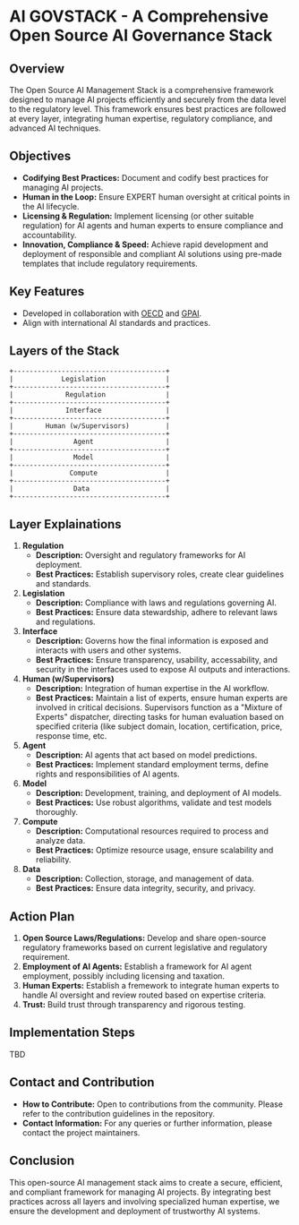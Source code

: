 # AI GOVSTACK - A Comprehensive Open Source AI Governance Stack

## Overview

The Open Source AI Management Stack is a comprehensive framework designed to manage AI projects efficiently and securely from the data level to the regulatory level. This framework ensures best practices are followed at every layer, integrating human expertise, regulatory compliance, and advanced AI techniques.

## Objectives

- **Codifying Best Practices:** Document and codify best practices for managing AI projects.
- **Human in the Loop:** Ensure EXPERT human oversight at critical points in the AI lifecycle.
- **Licensing & Regulation:** Implement licensing (or other suitable regulation) for AI agents and human experts to ensure compliance and accountability.
- **Innovation, Compliance & Speed:** Achieve rapid development and deployment of responsible and compliant AI solutions using pre-made templates that include regulatory requirements.

## Key Features
- Developed in collaboration with [OECD](https://oecd.ai/) and [GPAI](https://gpai.ai).
- Align with international AI standards and practices.

## Layers of the Stack

```
+--------------------------------------+
|            Legislation               |
+--------------------------------------+
|             Regulation               |
+--------------------------------------+
|             Interface                |
+--------------------------------------+
|        Human (w/Supervisors)         |
+--------------------------------------+
|               Agent                  |
+--------------------------------------+
|               Model                  |
+--------------------------------------+
|              Compute                 |
+--------------------------------------+
|               Data                   |
+--------------------------------------+
```

## Layer Explainations

1. **Regulation**
   - **Description:** Oversight and regulatory frameworks for AI deployment.
   - **Best Practices:** Establish supervisory roles, create clear guidelines and standards.
1. **Legislation**
   - **Description:** Compliance with laws and regulations governing AI.
   - **Best Practices:** Ensure data stewardship, adhere to relevant laws and regulations.
1. **Interface**
   - **Description:** Governs how the final information is exposed and interacts with users and other systems.
   - **Best Practices:** Ensure transparency, usability, accessability, and security in the interfaces used to expose AI outputs and interactions.
1. **Human (w/Supervisors)**
   - **Description:** Integration of human expertise in the AI workflow.
   - **Best Practices:** Maintain a list of experts, ensure human experts are involved in critical decisions.  Supervisors function as a "Mixture of Experts" dispatcher, directing tasks for human evaluation based on specified criteria (like subject domain, location, certification, price, response time, etc.
1. **Agent**
   - **Description:** AI agents that act based on model predictions.
   - **Best Practices:** Implement standard employment terms, define rights and responsibilities of AI agents.
1. **Model**
   - **Description:** Development, training, and deployment of AI models.
   - **Best Practices:** Use robust algorithms, validate and test models thoroughly.
1. **Compute**
   - **Description:** Computational resources required to process and analyze data.
   - **Best Practices:** Optimize resource usage, ensure scalability and reliability.
1. **Data**
   - **Description:** Collection, storage, and management of data.
   - **Best Practices:** Ensure data integrity, security, and privacy.

## Action Plan

1. **Open Source Laws/Regulations:** Develop and share open-source regulatory frameworks based on current legislative and regulatory requirement.
1. **Employment of AI Agents:** Establish a framework for AI agent employment, possibly including licensing and taxation.
1. **Human Experts:**  Establish a fremework to integrate human experts to handle AI oversight and review routed based on expertise criteria.
1. **Trust:** Build trust through transparency and rigorous testing.

## Implementation Steps

TBD

## Contact and Contribution

- **How to Contribute:** Open to contributions from the community. Please refer to the contribution guidelines in the repository.
- **Contact Information:** For any queries or further information, please contact the project maintainers.

## Conclusion

This open-source AI management stack aims to create a secure, efficient, and compliant framework for managing AI projects. By integrating best practices across all layers and involving specialized human expertise, we ensure the development and deployment of trustworthy AI systems.
